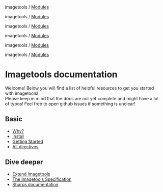 imagetools / [Modules](modules.md)

imagetools / [Modules](modules.md)

imagetools / [Modules](modules.md)

imagetools / [Modules](modules.md)

imagetools / [Modules](modules.md)

imagetools / [Modules](modules.md)

# Imagetools documentation

Welcome! Below you will find a list of helpful resources to get you started with imagetools!<br> Please keep in mind
that the docs are not yet complete and might have a lot of typos! Feel free to open github issues if something is
unclear!

## Basic

- [Why?](guide/why.md)
- [Install](guide/install.md)
- [Getting Started](guide/getting-started.md)
- [All directives](directives.md)

## Dive deeper

- [Extend Imagetools](guide/extending.md)
- [The Imagetools Specification](spec.md)
- [Sharps documentation](https://sharp.pixelplumbing.com)
